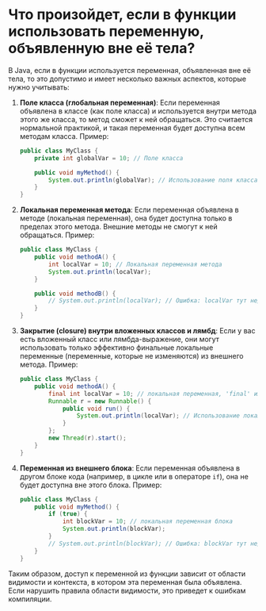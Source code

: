 # Что произойдет, если в функции использовать переменную, объявленную вне её тела?

В Java, если в функции используется переменная, объявленная вне её тела, то это допустимо и имеет несколько важных аспектов, которые нужно учитывать:

1. **Поле класса (глобальная переменная)**:
   Если переменная объявлена в классе (как поле класса) и используется внутри метода этого же класса, то метод сможет к ней обращаться. Это считается нормальной практикой, и такая переменная будет доступна всем методам класса. Пример:

   ```java
   public class MyClass {
       private int globalVar = 10; // Поле класса

       public void myMethod() {
           System.out.println(globalVar); // Использование поля класса
       }
   }
   ```

2. **Локальная переменная метода**:
   Если переменная объявлена в методе (локальная переменная), она будет доступна только в пределах этого метода. Внешние методы не смогут к ней обращаться. Пример:

   ```java
   public class MyClass {
       public void methodA() {
           int localVar = 10; // Локальная переменная метода
           System.out.println(localVar);
       }

       public void methodB() {
           // System.out.println(localVar); // Ошибка: localVar тут недоступна
       }
   }
   ```

3. **Закрытие (closure) внутри вложенных классов и лямбд**:
   Если у вас есть вложенный класс или лямбда-выражение, они могут использовать только эффективно финальные локальные переменные (переменные, которые не изменяются) из внешнего метода. Пример:

   ```java
   public class MyClass {
       public void methodA() {
           final int localVar = 10; // локальная переменная, 'final' или 'эффективно финальная'
           Runnable r = new Runnable() {
               public void run() {
                   System.out.println(localVar); // Использование локальной переменной
               }
           };
           new Thread(r).start();
       }
   }
   ```

4. **Переменная из внешнего блока**:
   Если переменная объявлена в другом блоке кода (например, в цикле или в операторе `if`), она не будет доступна вне этого блока. Пример:

   ```java
   public class MyClass {
       public void myMethod() {
           if (true) {
               int blockVar = 10; // локальная переменная блока
               System.out.println(blockVar);
           }
           // System.out.println(blockVar); // Ошибка: blockVar тут недоступна
       }
   }
   ```

Таким образом, доступ к переменной из функции зависит от области видимости и контекста, в котором эта переменная была объявлена. Если нарушить правила области видимости, это приведет к ошибкам компиляции.